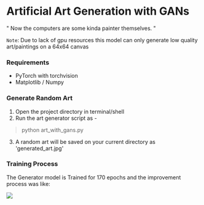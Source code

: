 # Artificial Art Generation with GANs
" Now the computers are some kinda painter themselves. "

`Note`: Due to lack of gpu resources this model can only generate low quality art/paintings on a 64x64 canvas

### Requirements
* PyTorch with torchvision
* Matplotlib / Numpy 

### Generate Random Art
1. Open the project directory in terminal/shell
2. Run the art generator script as -
> python art_with_gans.py
3. A random art will be saved on your current directory as 'generated_art.jpg'

### Training Process
The Generator model is Trained for 170 epochs and the improvement process was like:

<img src='https://github.com/VaibhavHaswani/Artificial_Art_Generation/blob/master/art_gans_training.gif'>
